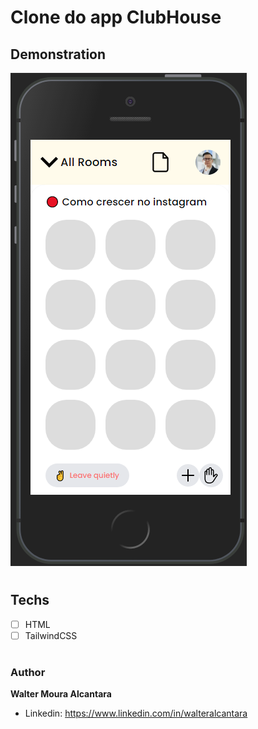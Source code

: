 # Clone do app ClubHouse

## Demonstration

<img src="./assets/demo.png" alt="Exemplo">

#

## Techs

-   [ ] HTML
-   [ ] TailwindCSS

#

### Author

**Walter Moura Alcantara**

-   Linkedin:
    https://www.linkedin.com/in/walteralcantara
